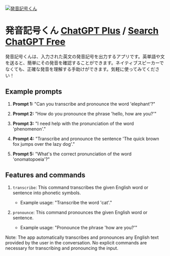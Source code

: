 
[![発音記号くん](https://files.oaiusercontent.com/file-zVIhnt3JM96vUI7v5itDfMDP?se=2123-10-19T01%3A16%3A22Z&sp=r&sv=2021-08-06&sr=b&rscc=max-age%3D31536000%2C%20immutable&rscd=attachment%3B%20filename%3D%25E7%2599%25BA%25E9%259F%25B3%25E8%25A8%2598%25E5%258F%25B7%25E3%2581%258F%25E3%2582%2593.png&sig=FuNJQgMd6mOPFmQySGjc0zq3rt9F0/TJEjiyeBXwtog%3D)](https://chat.openai.com/g/g-rxPtIOYPA-fa-yin-ji-hao-kun)

# 発音記号くん [ChatGPT Plus](https://chat.openai.com/g/g-rxPtIOYPA-fa-yin-ji-hao-kun) / [Search ChatGPT Free](https://gptcall.net/index.html#/?search=%E7%99%BA%E9%9F%B3%E8%A8%98%E5%8F%B7%E3%81%8F%E3%82%93)

発音記号くんは、入力された英文の発音記号を出力するアプリです。英単語や文を送ると、簡単にその発音を確認することができます。ネイティブスピーカーでなくても、正確な発音を理解する手助けができます。気軽に使ってみてください！

## Example prompts

1. **Prompt 1:** "Can you transcribe and pronounce the word 'elephant'?"

2. **Prompt 2:** "How do you pronounce the phrase 'hello, how are you?'"

3. **Prompt 3:** "I need help with the pronunciation of the word 'phenomenon'."

4. **Prompt 4:** "Transcribe and pronounce the sentence 'The quick brown fox jumps over the lazy dog'."

5. **Prompt 5:** "What's the correct pronunciation of the word 'onomatopoeia'?"

## Features and commands

1. `transcribe`: This command transcribes the given English word or sentence into phonetic symbols.
    - Example usage: "Transcribe the word 'cat'."

2. `pronounce`: This command pronounces the given English word or sentence.
    - Example usage: "Pronounce the phrase 'how are you?'"

Note: The app automatically transcribes and pronounces any English text provided by the user in the conversation. No explicit commands are necessary for transcribing and pronouncing the input.


